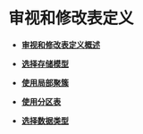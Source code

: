 # 审视和修改表定义<a name="ZH-CN_TOPIC_0245374549"></a>

-   **[审视和修改表定义概述](审视和修改表定义概述.md)**

-   **[选择存储模型](选择存储模型.md)**

-   **[使用局部聚簇](使用局部聚簇.md)**

-   **[使用分区表](使用分区表.md)**

-   **[选择数据类型](选择数据类型.md)**
